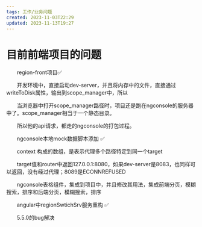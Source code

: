 ```yaml
---
tags: 工作/业务问题
created: 2023-11-03T22:29
updated: 2023-11-13T19:27
---
```

# 目前前端项目的问题

　　region-front项目✅

　　开发环境中，直接启动dev-server，并且将内存中的文件，直接通过writeToDisk属性，输出到scope_manager中，所以

　　当浏览器中打开scope_manager路径时，项目还是跑在ngconsole的服务器中了。scope_manager相当于一个静态目录。

　　所以他的api请求，都走的ngconsole的打包过程。

　　ngconsole本地mock数据脚本添加 ✅

　　context 构成的数组，是表示代理多个路径特定到同一个target

　　target值和router中返回127.0.0.1:8080，如果dev-server是8083，也同样可以返回，没有经过代理；8089是ECONNREFUSED

　　ngconsole表格组件，集成到项目中，并且修改其用法，集成前端分页，模糊搜索，排序和后端分页，模糊搜索，排序

　　angular中regionSwtichSrv服务重构 ✅

　　5.5.0的bug解决
